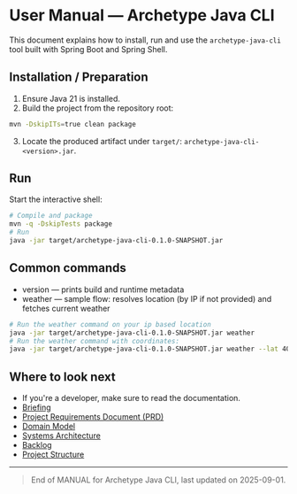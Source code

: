# User Manual — Archetype Java CLI

This document explains how to install, run and use the `archetype-java-cli` tool built with Spring Boot and Spring Shell.

## Installation / Preparation

1. Ensure Java 21 is installed.
2. Build the project from the repository root:

```bash  
mvn -DskipITs=true clean package
```

3. Locate the produced artifact under `target/`: `archetype-java-cli-<version>.jar`.

## Run

Start the interactive shell:

```bash
# Compile and package
mvn -q -DskipTests package
# Run
java -jar target/archetype-java-cli-0.1.0-SNAPSHOT.jar
```

## Common commands

- version — prints build and runtime metadata
- weather — sample flow: resolves location (by IP if not provided) and fetches current weather


```bash
# Run the weather command on your ip based location
java -jar target/archetype-java-cli-0.1.0-SNAPSHOT.jar weather 
# Run the weather command with coordinates:
java -jar target/archetype-java-cli-0.1.0-SNAPSHOT.jar weather --lat 40.4168 --lon -3.7038
```

## Where to look next

- If you're a developer, make sure to read the documentation.
- [Briefing](/docs/archetype-java_cli.briefing.md)
- [Project Requirements Document (PRD)](/docs/PRD.md)
- [Domain Model](/docs/DOMAIN.md)
- [Systems Architecture](/docs/SYSTEMS.md)
- [Backlog](/docs/BACKLOG.md)
- [Project Structure](/docs/STRUCTURE.md)

---

> End of MANUAL for Archetype Java CLI, last updated on 2025-09-01.
